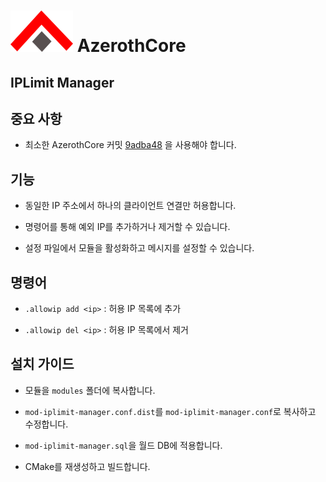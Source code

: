 # ![logo](https://raw.githubusercontent.com/azerothcore/azerothcore.github.io/master/images/logo-github.png) AzerothCore

## IPLimit Manager

## 중요 사항

- 최소한 AzerothCore 커밋 [9adba48](https://github.com/azerothcore/azerothcore-wotlk/commit/9adba482c236f1087d66a672e97a99f763ba74b3) 을 사용해야 합니다.

## 기능

- 동일한 IP 주소에서 하나의 클라이언트 연결만 허용합니다.

- 명령어를 통해 예외 IP를 추가하거나 제거할 수 있습니다.

- 설정 파일에서 모듈을 활성화하고 메시지를 설정할 수 있습니다.

## 명령어
- `.allowip add <ip>` : 허용 IP 목록에 추가

- `.allowip del <ip>` : 허용 IP 목록에서 제거

## 설치 가이드
- 모듈을 `modules` 폴더에 복사합니다.

- `mod-iplimit-manager.conf.dist`를 `mod-iplimit-manager.conf`로 복사하고 수정합니다.

- `mod-iplimit-manager.sql`을 월드 DB에 적용합니다.

- CMake를 재생성하고 빌드합니다.
